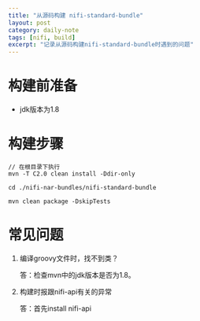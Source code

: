 ```yaml
---
title: "从源码构建 nifi-standard-bundle"
layout: post
category: daily-note
tags: [nifi, build]
excerpt: "记录从源码构建nifi-standard-bundle时遇到的问题"
---
```


# 构建前准备

- jdk版本为1.8

# 构建步骤
 
```
// 在根目录下执行
mvn -T C2.0 clean install -Ddir-only

cd ./nifi-nar-bundles/nifi-standard-bundle

mvn clean package -DskipTests
```

# 常见问题

1. 编译groovy文件时，找不到类？

    答：检查mvn中的jdk版本是否为1.8。

1. 构建时报跟nifi-api有关的异常

    答：首先install nifi-api

